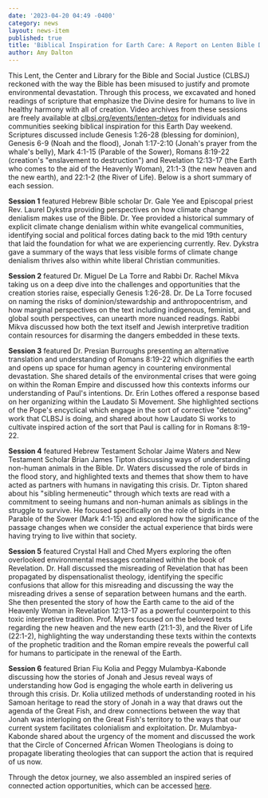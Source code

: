 ```yaml
---
date: '2023-04-20 04:49 -0400'
category: news
layout: news-item
published: true
title: 'Biblical Inspiration for Earth Care: A Report on Lenten Bible Detox 2023 '
author: Amy Dalton
---
```

This Lent, the Center and Library for the Bible and Social Justice (CLBSJ) reckoned with the way the Bible has been misused to justify and promote environmental devastation. Through this process, we excavated and honed readings of scripture that emphasize the Divine desire for humans to live in healthy harmony with all of creation. Video archives from these sessions are freely available at [clbsj.org/events/lenten-detox](https://clbsj.org/events/lenten-detox/) for individuals and communities seeking biblical inspiration for this Earth Day weekend. Scriptures discussed include Genesis 1:26-28 (blessing for dominion), Genesis 6-9 (Noah and the flood), Jonah 1:17-2:10 (Jonah's prayer from the whale's belly), Mark 4:1-15 (Parable of the Sower), Romans 8:19-22 (creation's "enslavement to destruction") and Revelation 12:13-17 (the Earth who comes to the aid of the Heavenly Woman), 21:1-3 (the new heaven and the new earth), and 22:1-2 (the River of Life). Below is a short summary of each session.

**Session 1** featured Hebrew Bible scholar Dr. Gale Yee and Episcopal priest Rev. Laurel Dykstra providing perspectives on how climate change denialism makes use of the Bible. Dr. Yee provided a historical summary of explicit climate change denialism within white evangelical communities, identifying social and political forces dating back to the mid 19th century that laid the foundation for what we are experiencing currently. Rev. Dykstra gave a summary of the ways that less visible forms of climate change denialism thrives also within white liberal Christian communities.

**Session 2** featured Dr. Miguel De La Torre and Rabbi Dr. Rachel Mikva taking us on a deep dive into the challenges and opportunities that the creation stories raise, especially Genesis 1:26-28. Dr. De La Torre focused on naming the risks of dominion/stewardship and anthropocentrism, and how marginal perspectives on the text including indigenous, feminist, and global south perspectives, can unearth more nuanced readings. Rabbi Mikva discussed how both the text itself and Jewish interpretive tradition contain resources for disarming the dangers embedded in these texts.

**Session 3** featured Dr. Presian Burroughs presenting an alternative translation and understanding of Romans 8:19-22 which dignifies the earth and opens up space for human agency in countering environmental devastation. She shared details of the environmental crises that were going on within the Roman Empire and discussed how this contexts informs our understanding of Paul's intentions. Dr. Erin Lothes offered a response based on her organizing within the Laudato Si Movement. She highlighted sections of the Pope's encyclical which engage in the sort of corrective "detoxing" work that CLBSJ is doing, and shared about how Laudato Si works to cultivate inspired action of the sort that Paul is calling for in Romans 8:19-22.

**Session 4** featured Hebrew Testament Scholar Jaime Waters and New Testament Scholar Brian James Tipton discussing ways of understanding non-human animals in the Bible. Dr. Waters discussed the role of birds in the flood story, and highlighted texts and themes that show them to have acted as partners with humans in navigating this crisis. Dr. Tipton shared about his "sibling hermeneutic" through which texts are read with a commitment to seeing humans and non-human animals as siblings in the struggle to survive. He focused specifically on the role of birds in the Parable of the Sower (Mark 4:1-15) and explored how the significance of the passage changes when we consider the actual experience that birds were having trying to live within that society.

**Session 5** featured Crystal Hall and Ched Myers exploring the often overlooked environmental messages contained within the book of Revelation. Dr. Hall discussed the misreading of Revelation that has been propagated by dispensationalist theology, identifying the specific confusions that allow for this misreading and discussing the way the misreading drives a sense of separation between humans and the earth. She then presented the story of how the Earth came to the aid of the Heavenly Woman in Revelation 12:13-17 as a powerful counterpoint to this toxic interpretive tradition. Prof. Myers focused on the beloved texts regarding the new heaven and the new earth (21:1-3), and the River of Life (22:1-2), highlighting the way understanding these texts within the contexts of the prophetic tradition and the Roman empire reveals the powerful call for humans to participate in the renewal of the Earth.

**Session 6** featured Brian Fiu Kolia and Peggy Mulambya-Kabonde discussing how the stories of Jonah and Jesus reveal ways of understanding how God is engaging the whole earth in delivering us through this crisis. Dr. Kolia utilized methods of understanding rooted in his Samoan heritage to read the story of Jonah in a way that draws out the agenda of the Great Fish, and drew connections between the way that Jonah was interloping on the Great Fish's territory to the ways that our current system facilitates colonialism and exploitation. Dr. Mulambya-Kabonde shared about the urgency of the moment and discussed the work that the Circle of Concerned African Women Theologians is doing to propagate liberating theologies that can support the action that is required of us now.

Through the detox journey, we also assembled an inspired series of connected action opportunities, which can be accessed [here](https://docs.google.com/document/d/1iAP5Xy8Mh8aRkT6QbGCUpVBEymnphBobp9XSQtae-Y4/edit?usp=sharing).
